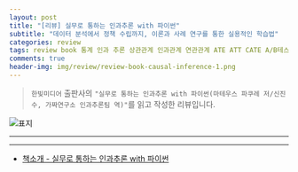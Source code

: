 ```yaml
---  
layout: post  
title: "[리뷰] 실무로 통하는 인과추론 with 파이썬"  
subtitle: "데이터 분석에서 정책 수립까지, 이론과 사례 연구를 통한 실용적인 학습법"  
categories: review  
tags: review book 통계 인과 추론 상관관계 인과관계 연관관계 ATE ATT CATE A/B테스트 회귀분석 성향점수 처치 실험 설계    
comments: true  
header-img: img/review/review-book-causal-inference-1.png
---  
```

  
> `한빛미디어` 출판사의 `"실무로 통하는 인과추론 with 파이썬(마테우스 파쿠레 저/신진수, 가짜연구소 인과추론팀 역)"`를 읽고 작성한 리뷰입니다.  

![표지](https://theorydb.github.io/assets/img/review/review-book-causal-inference-1.png)  

---

> 




---

* [책소개 - 실무로 통하는 인과추론 with 파이썬](https://www.yes24.com/Product/Goods/125196916)
